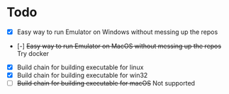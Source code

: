 # Todo
- [x] Easy way to run Emulator on Windows without messing up the repos
- [-] ~~Easy way to run Emulator on MacOS without messing up the repos~~ Try docker
- [x] Build chain for building executable for linux
- [x] Build chain for building executable for win32
- [ ] ~~Build chain for building executable for macOS~~ Not supported
